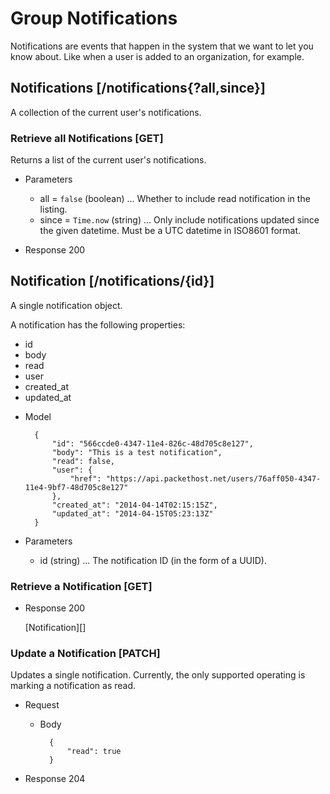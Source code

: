 # Group Notifications
Notifications are events that happen in the system that we want to let you know
about. Like when a user is added to an organization, for example.

## Notifications [/notifications{?all,since}]
A collection of the current user's notifications.

### Retrieve all Notifications [GET]
Returns a list of the current user's notifications.

+ Parameters
  + all = `false` (boolean) ... Whether to include read notification in the listing.
  + since = `Time.now` (string) ... Only include notifications updated since
	the given datetime. Must be a UTC datetime in ISO8601 format.

+ Response 200

## Notification [/notifications/{id}]

A single notification object.

A notification has the following properties:

- id
- body
- read
- user
- created_at
- updated_at

+ Model

        {
            "id": "566ccde0-4347-11e4-826c-48d705c8e127",
            "body": "This is a test notification",
            "read": false,
            "user": {
                "href": "https://api.packethost.net/users/76aff050-4347-11e4-9bf7-48d705c8e127"
			},
            "created_at": "2014-04-14T02:15:15Z",
            "updated_at": "2014-04-15T05:23:13Z"
        }

+ Parameters
  + id (string) ... The notification ID (in the form of a UUID).

### Retrieve a Notification [GET]

+ Response 200

	[Notification][]

### Update a Notification [PATCH]
Updates a single notification. Currently, the only supported operating is
marking a notification as read.

+ Request

	+ Body

			{
				"read": true
			}

+ Response 204
